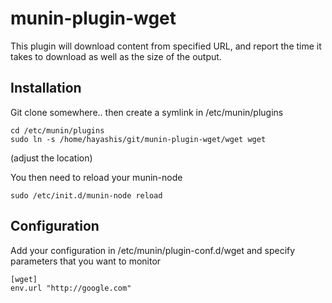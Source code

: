 # munin-plugin-wget

This plugin will download content from specified URL, and report the time it takes to download as well as the size of the output.

## Installation

Git clone somewhere.. then create a symlink in /etc/munin/plugins
```
cd /etc/munin/plugins
sudo ln -s /home/hayashis/git/munin-plugin-wget/wget wget
```
(adjust the location)

You then need to reload your munin-node
```
sudo /etc/init.d/munin-node reload
```

## Configuration

Add your configuration in /etc/munin/plugin-conf.d/wget and specify parameters that you want to monitor

```
[wget]
env.url "http://google.com"
```

